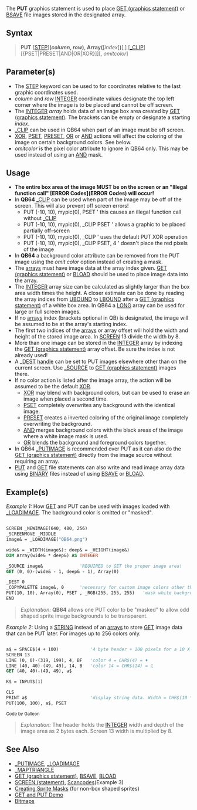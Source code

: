 The **PUT** graphics statement is used to place [GET (graphics statement)](GET-(graphics-statement)) or [BSAVE](BSAVE) file images stored in the designated array.

## Syntax

> **PUT** [[STEP](STEP)]**(*column*, *row*), Array(**[*index*]**)**[,] [[_CLIP](_CLIP)]  [{PSET|PRESET|AND|OR|XOR}]][, *omitcolor*]

## Parameter(s)

* The [STEP](STEP) keyword can be used to for coordinates relative to the last graphic coordinates used.
* *column* and *row* [INTEGER](INTEGER) coordinate values designate the top left corner where the image is to be placed and cannot be off screen.
* The [INTEGER](INTEGER) *array* holds data of an image box area created by [GET (graphics statement)](GET-(graphics-statement)). The brackets can be empty or designate a starting *index*.
* [_CLIP](_CLIP) can be used in QB64 when part of an image must be off screen.
* [XOR](XOR), [PSET](PSET), [PRESET](PRESET), [OR](OR) or [AND](AND) actions will affect the coloring of the image on certain background colors. See below.
* *omitcolor* is the pixel color attribute to ignore in QB64 only. This may be used instead of using an [AND](AND) mask.

## Usage

* **The entire box area of the image MUST be on the screen or an "Illegal function call" [ERROR Codes](ERROR Codes) will occur!**
* In **QB64** [_CLIP](_CLIP) can be used when part of the image may be off of the screen. This will also prevent off screen errors!
  - PUT (-10, 10), mypic(0), PSET ' this causes an illegal function call without [_CLIP](_CLIP)
  - PUT (-10, 10), mypic(0), _CLIP PSET ' allows a graphic to be placed partially off-screen
  - PUT (-10, 10), mypic(0), _CLIP ' uses the default PUT XOR operation
  - PUT (-10, 10), mypic(0), _CLIP PSET, 4 ' doesn't place the red pixels of the image
* In **QB64** a background color attribute can be removed from the PUT image using the *omit color* option instead of creating a mask.
* The [arrays](arrays) must have image data at the array index given. [GET (graphics statement)](GET-(graphics-statement)) or [BLOAD](BLOAD) should be used to place image data into the array.
* The [INTEGER](INTEGER) array size can be calculated as slightly larger than the box area width times the height. A closer estimate can be done by reading the array indices from [UBOUND](UBOUND) to [LBOUND](LBOUND) after a [GET (graphics statement)](GET-(graphics-statement)) of a white box area. In QB64 a [LONG](LONG) array can be used for large or full screen images.
* If no [arrays](arrays) index (brackets optional in QB) is designated, the image will be assumed to be at the array's starting index.
* The first two indices of the [arrays](arrays) or array offset will hold the width and height of the stored image area. In [SCREEN](SCREEN) 13 divide the width by 8.
* More than one image can be stored in the [INTEGER](INTEGER) array by indexing the [GET (graphics statement)](GET-(graphics-statement)) array offset. Be sure the index is not already used!
* A [_DEST](_DEST) [handle](handle) can be set to PUT images elsewhere other than on the current screen. Use [_SOURCE](_SOURCE) to [GET (graphics statement)](GET-(graphics-statement)) images there.
* If no color action is listed after the image array, the action will be assumed to be the default [XOR](XOR). 
  - [XOR](XOR) may blend with background colors, but can be used to erase an image when placed a second time.
  - [PSET](PSET) completely overwrites any background with the identical image.
  - [PRESET](PRESET) creates a inverted coloring of the original image completely overwriting the background.
  - [AND](AND) merges background colors with the black areas of the image where a white image mask is used.
  - [OR](OR) blends the background and foreground colors together.
* In QB64 [_PUTIMAGE](_PUTIMAGE) is recommended over PUT as it can also do the [GET (graphics statement)](GET-(graphics-statement)) directly from the image source without requiring an array.
* [PUT](PUT) and [GET](GET) file statements can also write and read image array data using [BINARY](BINARY) files instead of using [BSAVE](BSAVE) or [BLOAD](BLOAD).

## Example(s)

*Example 1:* How [GET](GET) and PUT can be used with images loaded with [_LOADIMAGE](_LOADIMAGE). The background color is omitted or "masked".

```vb

SCREEN _NEWIMAGE(640, 480, 256)
_SCREENMOVE _MIDDLE
image& = _LOADIMAGE("QB64.png")

wide& = _WIDTH(image&): deep& = _HEIGHT(image&)
DIM Array(wide& * deep&) AS INTEGER

_SOURCE image&              'REQUIRED to GET the proper image area!
GET (0, 0)-(wide& - 1, deep& - 1), Array(0)

_DEST 0
_COPYPALETTE image&, 0      'necessary for custom image colors other than screen defaults
PUT(10, 10), Array(0), PSET , _RGB(255, 255, 255)   'mask white background color
END 

```

> *Explanation:* **QB64** allows one PUT color to be "masked" to allow odd shaped sprite image backgrounds to be transparent.

*Example 2:* Using a [STRING](STRING) instead of an [arrays](arrays) to store [GET](GET) image data that can be PUT later. For images up to 256 colors only.

```vb

a$ = SPACE$(4 + 100)            '4 byte header + 100 pixels for a 10 X 10 image
SCREEN 13
LINE (0, 0)-(319, 199), 4, BF   'color 4 = CHR$(4) = ♦
LINE (40, 40)-(49, 49), 14, B   'color 14 = CHR$(14) = ♫
GET (40, 40)-(49, 49), a$

K$ = INPUT$(1)

CLS
PRINT a$                        'display string data. Width = CHR$(10 * 8) = "P"
PUT(100, 100), a$, PSET 

```
<sub>Code by Galleon</sub>

> *Explanation:* The header holds the [INTEGER](INTEGER) width and depth of the image area as 2 bytes each. Screen 13 width is multiplied by 8.

## See Also
 
* [_PUTIMAGE](_PUTIMAGE), [_LOADIMAGE](_LOADIMAGE)
* [_MAPTRIANGLE](_MAPTRIANGLE)
* [GET (graphics statement)](GET-(graphics-statement)), [BSAVE](BSAVE), [BLOAD](BLOAD)
* [SCREEN (statement)](SCREEN-(statement)), [Scancodes](Scancodes)(Example 3)
* [Creating Sprite Masks](Creating-Sprite-Masks) (for non-box shaped sprites)
* [GET and PUT Demo](GET-and-PUT-Demo)
* [Bitmaps](Bitmaps) 
